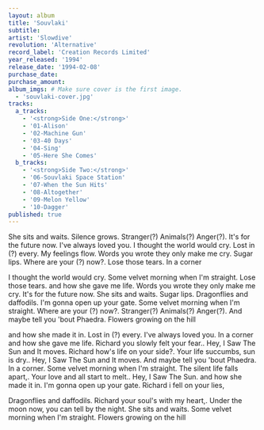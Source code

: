 ```yaml
---
layout: album
title: 'Souvlaki'
subtitle: 
artist: 'Slowdive'
revolution: 'Alternative'
record_label: 'Creation Records Limited'
year_released: '1994'
release_date: '1994-02-08'
purchase_date: 
purchase_amount: 
album_imgs: # Make sure cover is the first image. 
  - 'souvlaki-cover.jpg'
tracks:
  a_tracks:
    - '<strong>Side One:</strong>'
    - '01-Alison'
    - '02-Machine Gun'
    - '03-40 Days'
    - '04-Sing'
    - '05-Here She Comes'
  b_tracks:
    - '<strong>Side Two:</strong>'
    - '06-Souvlaki Space Station'
    - '07-When the Sun Hits'
    - '08-Altogether'
    - '09-Melon Yellow'
    - '10-Dagger'
published: true
---
```


She sits and waits. Silence grows. Stranger(?) Animals(?) Anger(?). It's for the future now. I've always loved you. I thought the world would cry. Lost in (?) every. My feelings flow. Words you wrote they only make me cry. Sugar lips. Where are your (?) now?. Lose those tears. In a corner

I thought the world would cry. Some velvet morning when I'm straight. Lose those tears. and how she gave me life. Words you wrote they only make me cry. It's for the future now. She sits and waits. Sugar lips. Dragonflies and daffodils. I'm gonna open up your gate. Some velvet morning when I'm straight. Where are your (?) now?. Stranger(?) Animals(?) Anger(?). And maybe tell you 'bout Phaedra. Flowers growing on the hill

and how she made it in. Lost in (?) every. I've always loved you. In a corner and how she gave me life. Richard you slowly felt your fear.. Hey, I Saw The Sun and It moves. Richard how's life on your side?. Your life succumbs, sun is dry.. Hey, I Saw The Sun and It moves. And maybe tell you 'bout Phaedra. In a corner. Some velvet morning when I'm straight. The silent life falls apart,. Your love and all start to melt.. Hey, I Saw The Sun. and how she made it in. I'm gonna open up your gate. Richard i fell on your lies,

Dragonflies and daffodils. Richard your soul's with my heart,. Under the moon now, you can tell by the night. She sits and waits. Some velvet morning when I'm straight. Flowers growing on the hill

